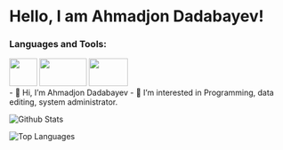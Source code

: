 <h1>Hello, I am Ahmadjon Dadabayev!</h1>

<h3>Languages and Tools:</h3>
<div style="displey: flex">
<img src="https://cdn-icons-png.flaticon.com/128/5968/5968332.png" width="50px" height="50px">  <img src="https://cdn.icon-icons.com/icons2/2699/PNG/512/laravel_logo_icon_170314.png" width="85px" height="50px">  <img src="https://cdn-icons-png.flaticon.com/512/5968/5968313.png" width="70px" height="50px">
</div>
- 👋 Hi, I’m Ahmadjon Dadabayev
- 👀 I’m interested in Programming, data editing, system administrator.

![Github Stats](https://github-readme-stats.vercel.app/api?username=Akhmadjonuz&count_private=false&show_icons=true&theme=radical)

![Top Languages](https://github-readme-stats.vercel.app/api/top-langs/?username=Akhmadjonuz&show_icons=true&theme=radical)

